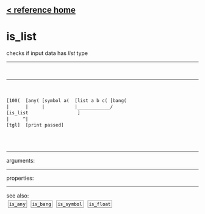 [< reference home](ceammc_lib.html)
---

# is_list


checks if input data has *list* type

---

<br>


---


```


[100(  [any( [symbol a(  [list a b c( [bang(
|      |     |           |____________/
[is_list                  ]
|     ^|
[tgl]  [print passed]

                
            
```

---
arguments:


---
properties:


---
see also:<br>
[![is_any](img/object_is_any.png)](is_any.html)
[![is_bang](img/object_is_bang.png)](is_bang.html)
[![is_symbol](img/object_is_symbol.png)](is_symbol.html)
[![is_float](img/object_is_float.png)](is_float.html)
